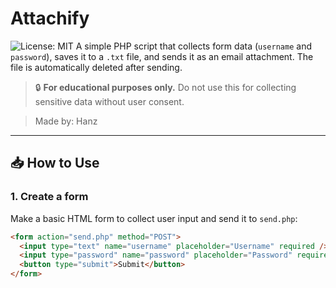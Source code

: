 # Attachify

![License: MIT](https://img.shields.io/badge/License-MIT-yellow.svg)
A simple PHP script that collects form data (`username` and `password`), saves it to a `.txt` file, and sends it as an email attachment. The file is automatically deleted after sending.

> 🔒 **For educational purposes only.** Do not use this for collecting sensitive data without user consent.

> Made by: Hanz
---

## 📥 How to Use

### 1. Create a form
Make a basic HTML form to collect user input and send it to `send.php`:

```html
<form action="send.php" method="POST">
  <input type="text" name="username" placeholder="Username" required />
  <input type="password" name="password" placeholder="Password" required />
  <button type="submit">Submit</button>
</form>